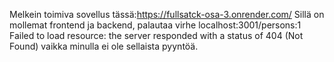 Melkein toimiva sovellus tässä:https://fullsatck-osa-3.onrender.com/
Sillä on mollemat frontend ja backend, palautaa virhe localhost:3001/persons:1 Failed to load resource: the server responded with a status of 404 (Not Found)
vaikka minulla ei ole sellaista pyyntöä.
